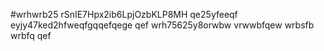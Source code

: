 #wrhwrb25
rSnIE7Hpx2ib6LpjOzbKLP8MH
qe25yfeeqf
eyjy47ked2hfweqfgqqefqege
qef
wrh75625y8orwbw
vrwwbfqew
wrbsfb
wrbfq
qef
